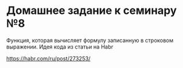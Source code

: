 # Домашнее задание к семинару №8
Функция, которая вычисляет формулу записанную в строковом выражении.
Идея кода из статьи на Habr

https://habr.com/ru/post/273253/